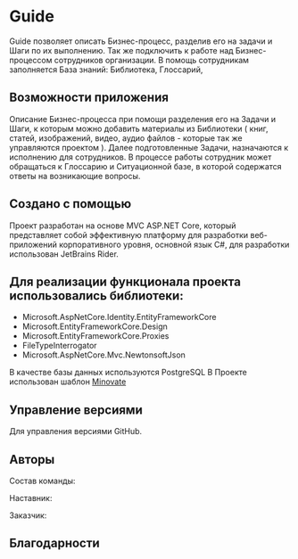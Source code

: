 # Guide
Guide позволяет описать Бизнес-процесс, разделив его на задачи и Шаги по их выполнению. 
Так же подключить к работе над Бизнес-процессом сотрудников организации.
В помощь сотрудникам заполняется База знаний: Библиотека, Глоссарий, 

## Возможности приложения

Описание Бизнес-процесса при помощи разделения его на Задачи и Шаги, к которым можно добавить материалы из Библиотеки
( книг, статей, изображений, видео, аудио файлов -  которые так же управляются проектом ).
Далее подготовленные Задачи, назначаются к исполнению для сотрудников.
В процессе работы сотрудник может обращаться к Глоссарию и Ситуационной базе, в которой содержатся ответы на возникающие вопросы.

## Создано с помощью
 Проект разработан на основе MVC ASP.NET Core, который  представляет собой эффективную платформу для разработки веб-приложений корпоративного уровня, 
 основной язык C#, для разработки использован JetBrains Rider.

## Для реализации функционала проекта использовались библиотеки:

* Microsoft.AspNetCore.Identity.EntityFrameworkCore
* Microsoft.EntityFrameworkCore.Design
* Microsoft.EntityFrameworkCore.Proxies
* FileTypeInterrogator
* Microsoft.AspNetCore.Mvc.NewtonsoftJson

В качестве базы данных используются PostgreSQL
В Проекте использован шаблон [Minovate](https://themeforest.net/item/minovate-angular-admin-dashboard/10068009)
## Управление версиями
Для управления версиями  GitHub.

## Авторы
Состав команды:

Наставник:

Заказчик:



## Благодарности
